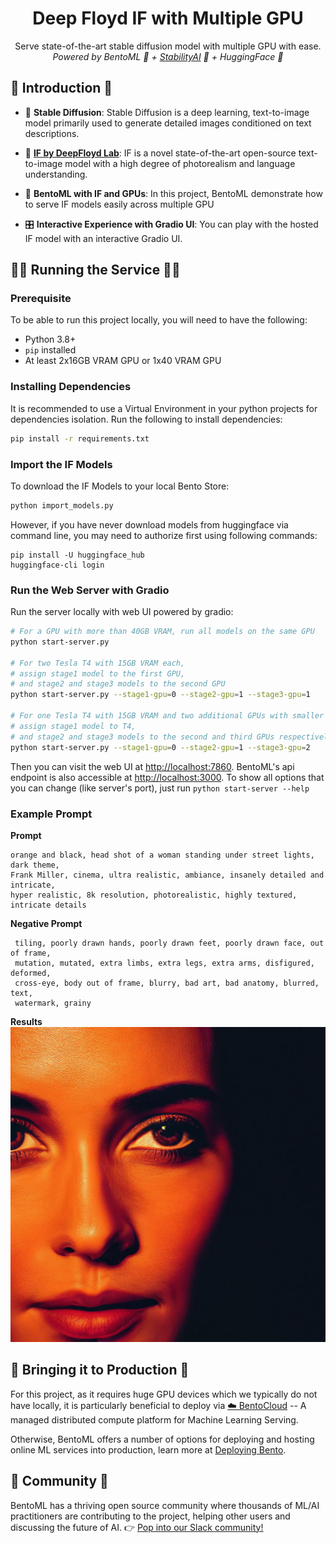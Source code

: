 <div align="center">
    <h1 align="center"> Deep Floyd IF with Multiple GPU</h1>
    <p>Serve state-of-the-art stable diffusion model with multiple GPU with ease.
        </br>
        <i>Powered by BentoML 🍱 + <a href="https://stability.ai/">StabilityAI</a> 🎨 + HuggingFace 🤗</i>
    </p>
</div>

## 📖 Introduction 📖
- 🧪 **Stable Diffusion**: Stable Diffusion is a deep learning, text-to-image model primarily used to generate detailed images conditioned on text descriptions.

- 🔮 **[IF by DeepFloyd Lab](https://github.com/deep-floyd/IF)**: IF is a novel state-of-the-art open-source text-to-image model with a high degree of photorealism and language understanding.

- 🚀 **BentoML with IF and GPUs**: In this project, BentoML demonstrate how to serve IF models easily across multiple GPU

- 🎛️ **Interactive Experience with Gradio UI**: You can play with the hosted IF model with an interactive Gradio UI.

## 🏃‍♂️ Running the Service 🏃‍♂️
### Prerequisite
To be able to run this project locally, you will need to have the following:
- Python 3.8+
- `pip` installed
- At least 2x16GB VRAM GPU or 1x40 VRAM GPU

### Installing Dependencies
It is recommended to use a Virtual Environment in your python projects for dependencies isolation. Run the following to install dependencies:
```bash
pip install -r requirements.txt
```

### Import the IF Models
To download the IF Models to your local Bento Store: 
```bash
python import_models.py
```

However, if you have never download models from huggingface via command line, you may need to authorize first using following commands:

```
pip install -U huggingface_hub
huggingface-cli login
```

### Run the Web Server with Gradio
Run the server locally with web UI powered by gradio:

```bash
# For a GPU with more than 40GB VRAM, run all models on the same GPU
python start-server.py

# For two Tesla T4 with 15GB VRAM each, 
# assign stage1 model to the first GPU, 
# and stage2 and stage3 models to the second GPU
python start-server.py --stage1-gpu=0 --stage2-gpu=1 --stage3-gpu=1

# For one Tesla T4 with 15GB VRAM and two additional GPUs with smaller VRAM size, 
# assign stage1 model to T4, 
# and stage2 and stage3 models to the second and third GPUs respectively
python start-server.py --stage1-gpu=0 --stage2-gpu=1 --stage3-gpu=2
```

Then you can visit the web UI at <http://localhost:7860>. BentoML's api endpoint is also accessible at <http://localhost:3000>. To show all options that you can change (like server's port), just run `python start-server --help`

### Example Prompt
**Prompt**
```
orange and black, head shot of a woman standing under street lights, dark theme, 
Frank Miller, cinema, ultra realistic, ambiance, insanely detailed and intricate, 
hyper realistic, 8k resolution, photorealistic, highly textured, intricate details
```
**Negative Prompt**
```
 tiling, poorly drawn hands, poorly drawn feet, poorly drawn face, out of frame, 
 mutation, mutated, extra limbs, extra legs, extra arms, disfigured, deformed, 
 cross-eye, body out of frame, blurry, bad art, bad anatomy, blurred, text, 
 watermark, grainy
```
**Results**
![Generated Image](images/result.png)

## 🚀 Bringing it to Production 🚀
For this project, as it requires huge GPU devices which we typically do not have locally, it is particularly beneficial to deploy via [☁️ BentoCloud](https://www.bentoml.com/bento-cloud/) -- A managed distributed compute platform for Machine Learning Serving.

Otherwise, BentoML offers a number of options for deploying and hosting online ML services into production, learn more at [Deploying Bento](https://docs.bentoml.org/en/latest/concepts/deploy.html).


## 👥 Community 👥
BentoML has a thriving open source community where thousands of ML/AI practitioners are 
contributing to the project, helping other users and discussing the future of AI. 👉 [Pop into our Slack community!](https://l.bentoml.com/join-slack)
